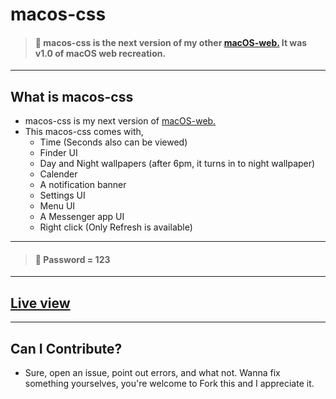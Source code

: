 # macos-css
> #### 🛑 macos-css is the next version of my other [macOS-web.](https://github.com/RedEdge967/macOS-web) It was v1.0 of macOS web recreation.
---
## What is macos-css
- macos-css is my next version of [macOS-web.](https://github.com/RedEdge967/macOS-web)
- This macos-css comes with,
    - Time (Seconds also can be viewed)
    - Finder UI
    - Day and Night wallpapers (after 6pm, it turns in to night wallpaper)
    - Calender
    - A notification banner
    - Settings UI
    - Menu UI
    - A Messenger app UI
    - Right click (Only Refresh is available)
---
> #### 🛑 Password = 123
---
## [Live view](https://macos-css.vercel.app)
---
## Can I Contribute?
- Sure, open an issue, point out errors, and what not. Wanna fix something yourselves, you're welcome to Fork this and I appreciate it.
